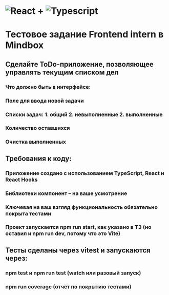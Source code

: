 # ![React](https://img.shields.io/badge/-React-333333?style=flat&logo=react) + ![Typescript](https://img.shields.io/badge/-typescript-333333?style=flat&logo=typescript)

# Тестовое задание Frontend intern в Mindbox

## Сделайте ToDo-приложение, позволяющее управлять текущим списком дел

### Что должно быть в интерфейсе:

### Поле для ввода новой задачи

### Списки задач: 1. общий 2. невыполненные 2. выполненные

### Количество оставшихся

### Очистка выполненных

## Требования к коду:

### Приложение создано с использованием TypeScript, React и React Hooks

### Библиотеки компонент – на ваше усмотрение

### Ключевая на ваш взгляд функциональность обязательно покрыта тестами

### Проект запускается npm run start, как указано в ТЗ (но оставил и npm run dev, потому что это Vite)

## Тесты сделаны через vitest и запускаются через:

### npm test и npm run test (watch или разовый запуск)

### npm run coverage (отчёт по покрытию тестами)
